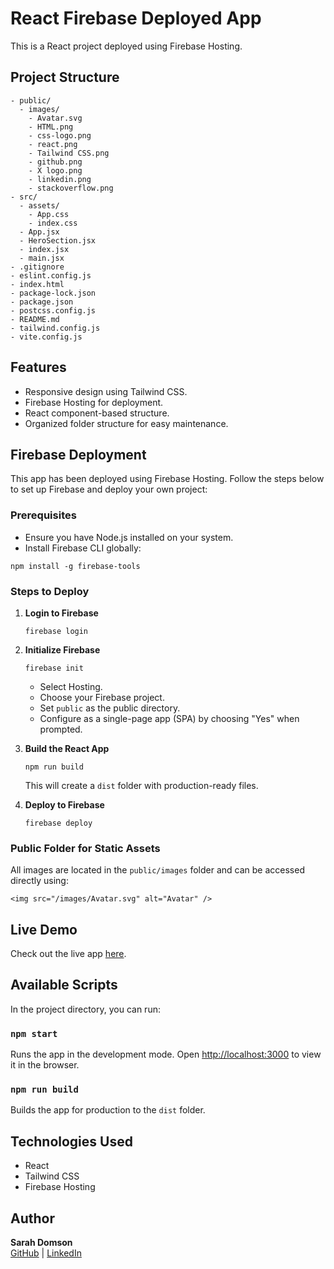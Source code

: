 # React Firebase Deployed App

This is a React project deployed using Firebase Hosting.

## Project Structure

```
- public/
  - images/
    - Avatar.svg
    - HTML.png
    - css-logo.png
    - react.png
    - Tailwind CSS.png
    - github.png
    - X logo.png
    - linkedin.png
    - stackoverflow.png
- src/
  - assets/
    - App.css
    - index.css
  - App.jsx
  - HeroSection.jsx
  - index.jsx
  - main.jsx
- .gitignore
- eslint.config.js
- index.html
- package-lock.json
- package.json
- postcss.config.js
- README.md
- tailwind.config.js
- vite.config.js
```

## Features

- Responsive design using Tailwind CSS.
- Firebase Hosting for deployment.
- React component-based structure.
- Organized folder structure for easy maintenance.

## Firebase Deployment

This app has been deployed using Firebase Hosting. Follow the steps below to set up Firebase and deploy your own project:

### Prerequisites

- Ensure you have Node.js installed on your system.
- Install Firebase CLI globally:

```
npm install -g firebase-tools
```

### Steps to Deploy

1. **Login to Firebase**
   ```
   firebase login
   ```

2. **Initialize Firebase**
   ```
   firebase init
   ```
   - Select Hosting.
   - Choose your Firebase project.
   - Set `public` as the public directory.
   - Configure as a single-page app (SPA) by choosing "Yes" when prompted.

3. **Build the React App**
   ```
   npm run build
   ```
   This will create a `dist` folder with production-ready files.

4. **Deploy to Firebase**
   ```
   firebase deploy
   ```

### Public Folder for Static Assets

All images are located in the `public/images` folder and can be accessed directly using:

```
<img src="/images/Avatar.svg" alt="Avatar" />
```

## Live Demo

Check out the live app [here](https://react-portfolio-3dfdd.web.app/).

## Available Scripts

In the project directory, you can run:

### `npm start`

Runs the app in the development mode.
Open [http://localhost:3000](http://localhost:3000/images/Avatar.svg) to view it in the browser.

### `npm run build`

Builds the app for production to the `dist` folder.

## Technologies Used

- React
- Tailwind CSS
- Firebase Hosting

## Author

**Sarah Domson**  
[GitHub](https://github.com/SarahDomson) | [LinkedIn](https://www.linkedin.com/in/sarah-domson-5749661a9/)

